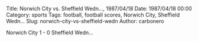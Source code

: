 Title: Norwich City vs. Sheffield Wedn…, 1987/04/18
Date: 1987/04/18 00:00
Category: sports
Tags: football, football scores, Norwich City, Sheffield Wedn…
Slug: norwich-city-vs-sheffield-wedn
Author: carbonero


Norwich City 1 - 0 Sheffield Wedn…

